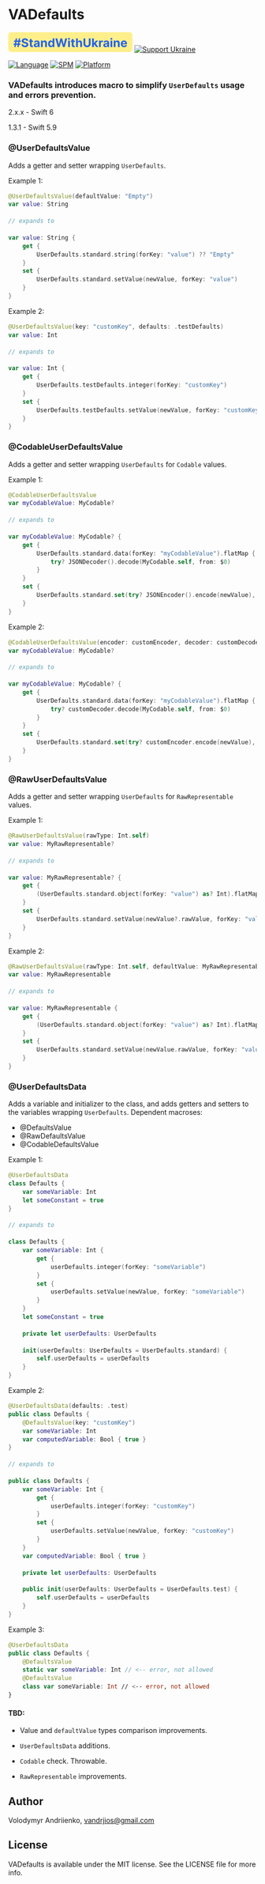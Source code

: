 # VADefaults


[![StandWithUkraine](https://raw.githubusercontent.com/vshymanskyy/StandWithUkraine/main/badges/StandWithUkraine.svg)](https://github.com/vshymanskyy/StandWithUkraine/blob/main/docs/README.md)
[![Support Ukraine](https://img.shields.io/badge/Support-Ukraine-FFD500?style=flat&labelColor=005BBB)](https://opensource.fb.com/support-ukraine)


[![Language](https://img.shields.io/badge/language-Swift%206.0-orangered.svg?style=flat)](https://www.swift.org)
[![SPM](https://img.shields.io/badge/SPM-compatible-limegreen.svg?style=flat)](https://github.com/apple/swift-package-manager)
[![Platform](https://img.shields.io/badge/platform-iOS%20%7C%20watchOS%20%7C%20tvOS%20%7C%20macOS%20%7C%20macCatalyst-lightgray.svg?style=flat)](https://developer.apple.com/discover)


### VADefaults introduces macro to simplify `UserDefaults` usage and errors prevention.


2.x.x - Swift 6

1.3.1 - Swift 5.9


### @UserDefaultsValue


Adds a getter and setter wrapping `UserDefaults`.


Example 1:


```swift
@UserDefaultsValue(defaultValue: "Empty")
var value: String

// expands to 

var value: String {
    get {
        UserDefaults.standard.string(forKey: "value") ?? "Empty"
    }
    set {
        UserDefaults.standard.setValue(newValue, forKey: "value")
    }
}
```


Example 2:


```swift
@UserDefaultsValue(key: "customKey", defaults: .testDefaults)
var value: Int

// expands to 

var value: Int {
    get {
        UserDefaults.testDefaults.integer(forKey: "customKey")
    }
    set {
        UserDefaults.testDefaults.setValue(newValue, forKey: "customKey")
    }
}
```


### @CodableUserDefaultsValue


Adds a getter and setter wrapping `UserDefaults` for `Codable` values.


Example 1:


```swift
@CodableUserDefaultsValue
var myCodableValue: MyCodable?

// expands to 

var myCodableValue: MyCodable? {
    get {
        UserDefaults.standard.data(forKey: "myCodableValue").flatMap {
            try? JSONDecoder().decode(MyCodable.self, from: $0)
        }
    }
    set {
        UserDefaults.standard.set(try? JSONEncoder().encode(newValue), forKey: "myCodableValue")
    }
}
```


Example 2:


```swift
@CodableUserDefaultsValue(encoder: customEncoder, decoder: customDecoder)
var myCodableValue: MyCodable?

// expands to 

var myCodableValue: MyCodable? {
    get {
        UserDefaults.standard.data(forKey: "myCodableValue").flatMap {
            try? customDecoder.decode(MyCodable.self, from: $0)
        }
    }
    set {
        UserDefaults.standard.set(try? customEncoder.encode(newValue), forKey: "myCodableValue")
    }
}
```


### @RawUserDefaultsValue


Adds a getter and setter wrapping `UserDefaults` for `RawRepresentable` values.


Example 1:


```swift
@RawUserDefaultsValue(rawType: Int.self)
var value: MyRawRepresentable?

// expands to 

var value: MyRawRepresentable? {
    get {
        (UserDefaults.standard.object(forKey: "value") as? Int).flatMap(MyRawRepresentable.init(rawValue:))
    }
    set {
        UserDefaults.standard.setValue(newValue?.rawValue, forKey: "value")
    }
}
```


Example 2:


```swift
@RawUserDefaultsValue(rawType: Int.self, defaultValue: MyRawRepresentable.undefined)
var value: MyRawRepresentable

// expands to 

var value: MyRawRepresentable {
    get {
        (UserDefaults.standard.object(forKey: "value") as? Int).flatMap(MyRawRepresentable.init(rawValue:)) ?? MyRawRepresentable.undefined
    }
    set {
        UserDefaults.standard.setValue(newValue.rawValue, forKey: "value")
    }
}
```


### @UserDefaultsData


Adds a variable and initializer to the class, and adds getters and setters to the variables wrapping `UserDefaults`.
Dependent macroses:
- @DefaultsValue
- @RawDefaultsValue
- @CodableDefaultsValue


Example 1:


```swift
@UserDefaultsData
class Defaults {
    var someVariable: Int
    let someConstant = true
}

// expands to 

class Defaults {
    var someVariable: Int {
        get {
            userDefaults.integer(forKey: "someVariable")
        }
        set {
            userDefaults.setValue(newValue, forKey: "someVariable")
        }
    }
    let someConstant = true

    private let userDefaults: UserDefaults

    init(userDefaults: UserDefaults = UserDefaults.standard) {
        self.userDefaults = userDefaults
    }
}
```


Example 2:


```swift
@UserDefaultsData(defaults: .test)
public class Defaults {
    @DefaultsValue(key: "customKey")
    var someVariable: Int
    var computedVariable: Bool { true }
}

// expands to 

public class Defaults {
    var someVariable: Int {
        get {
            userDefaults.integer(forKey: "customKey")
        }
        set {
            userDefaults.setValue(newValue, forKey: "customKey")
        }
    }
    var computedVariable: Bool { true }

    private let userDefaults: UserDefaults

    public init(userDefaults: UserDefaults = UserDefaults.test) {
        self.userDefaults = userDefaults
    }
}
```


Example 3:


```swift
@UserDefaultsData
public class Defaults {
    @DefaultsValue
    static var someVariable: Int // <-- error, not allowed
    @DefaultsValue
    class var someVariable: Int // <-- error, not allowed
}
```


#### TBD:


- Value and `defaultValue` types comparison improvements.


- `UserDefaultsData` additions.


- `Codable` check. Throwable.


- `RawRepresentable` improvements.


## Author

Volodymyr Andriienko, vandrjios@gmail.com


## License

VADefaults is available under the MIT license. See the LICENSE file for more info.
